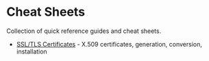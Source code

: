 # Cheat Sheets

Collection of quick reference guides and cheat sheets.

- [SSL/TLS Certificates](ssl-certs.md) - X.509 certificates, generation, conversion, installation
